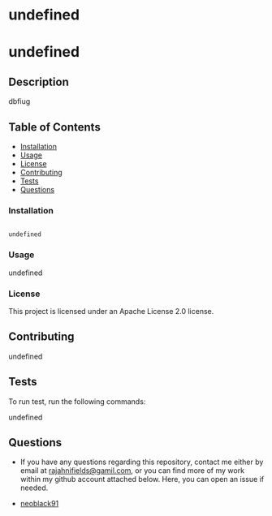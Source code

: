 # undefined

# undefined

## Description

dbfiug

## Table of Contents

* [Installation](#install)
* [Usage](#usage)
* [License](#license)
* [Contributing](#contributing)
* [Tests](#test)
* [Questions](#questions)

### Installation

```

undefined

```

### Usage

undefined

### License

 This project is licensed under an Apache License 2.0 license.

## Contributing

undefined

## Tests

To run test, run the following commands:


undefined

## Questions

* If you have any questions regarding this repository, contact me either by email at <rajahnifields@gamil.com>, or you can find more of my work within my github account attached below. Here, you can open an issue if needed.

* [neoblack91](https://github.com/neoblack91)
